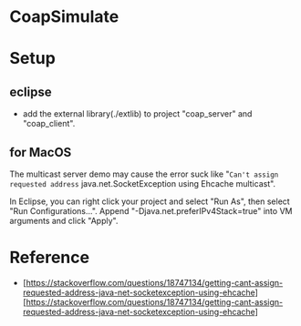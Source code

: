 # CoapSimulate

# Setup

## eclipse
- add the external library(./extlib) to project "coap_server" and "coap_client".

## for MacOS

The multicast server demo may cause the error suck like "`Can't assign requested address` java.net.SocketException using Ehcache multicast".

In Eclipse, you can right click your project and select "Run As", then select "Run Configurations...". Append "-Djava.net.preferIPv4Stack=true" into VM arguments and click "Apply".

# Reference

- [https://stackoverflow.com/questions/18747134/getting-cant-assign-requested-address-java-net-socketexception-using-ehcache][https://stackoverflow.com/questions/18747134/getting-cant-assign-requested-address-java-net-socketexception-using-ehcache]

